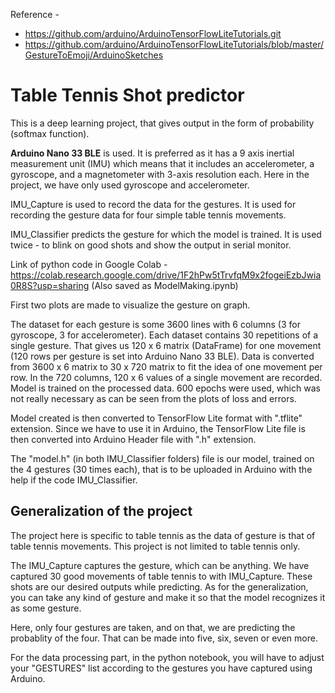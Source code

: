 Reference - 
- https://github.com/arduino/ArduinoTensorFlowLiteTutorials.git
- https://github.com/arduino/ArduinoTensorFlowLiteTutorials/blob/master/GestureToEmoji/ArduinoSketches

# Table Tennis Shot predictor

This is a deep learning project, that gives output in the form of probability (softmax function).

**Arduino Nano 33 BLE** is used. It is preferred as it has a 9 axis inertial measurement unit (IMU) which means that it includes an accelerometer, a gyroscope, and a magnetometer with 3-axis resolution each. Here in the project, we have only used gyroscope and accelerometer.


IMU_Capture is used to record the data for the gestures.
It is used for recording the gesture data for four simple table tennis movements.

IMU_Classifier predicts the gesture for which the model is trained.
It is used twice - to blink on good shots and show the output in serial monitor.

Link of python code in Google Colab - https://colab.research.google.com/drive/1F2hPw5tTrvfqM9x2fogeiEzbJwia0R8S?usp=sharing
(Also saved as ModelMaking.ipynb)

First two plots are made to visualize the gesture on graph.

The dataset for each gesture is some 3600 lines with 6 columns (3 for gyroscope, 3 for accelerometer). Each dataset contains 30 repetitions of a single gesture. That gives us 120 x 6 matrix (DataFrame) for one movement (120 rows per gesture is set into Arduino Nano 33 BLE).
Data is converted from 3600 x 6 matrix to 30 x 720 matrix to fit the idea of one movement per row. In the 720 columns, 120 x 6 values of a single movement are recorded.
Model is trained on the processed data. 600 epochs were used, which was not really necessary as can be seen from the plots of loss and errors.

Model created is then converted to TensorFlow Lite format with ".tflite" extension.
Since we have to use it in Arduino, the TensorFlow Lite file is then converted into Arduino Header file with ".h" extension.

The "model.h" (in both IMU_Classifier folders) file is our model, trained on the 4 gestures (30 times each), that is to be uploaded in Arduino with the help if the code IMU_Classifier.

## Generalization of the project
The project here is specific to table tennis as the data of gesture is that of table tennis movements. This project is not limited to table tennis only. 

The IMU_Capture captures the gesture, which can be anything. We have captured 30 good movements of table tennis to with IMU_Capture. These shots are our desired outputs while predicting. As for the generalization, you can take any kind of gesture and make it so that the model recognizes it as some gesture.

Here, only four gestures are taken, and on that, we are predicting the probablity of the four. That can be made into five, six, seven or even more. 

For the data processing part, in the python notebook, you will have to adjust your "GESTURES" list according to the gestures you have captured using Arduino.
